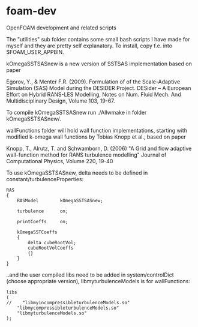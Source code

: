 # foam-dev
OpenFOAM development and related scripts

The "utilities" sub folder contains some small bash scripts I have made for
myself and they are pretty self explanatory. To install, copy f.e.
into $FOAM_USER_APPBIN.

kOmegaSSTSASnew is a new version of SSTSAS implementation based on paper

Egorov, Y., & Menter F.R. (2009).
Formulation of of the Scale-Adaptive Simulation (SAS) Model during the
DESIDER Project.
DESider – A European Effort on Hybrid RANS-LES Modelling,
Notes on Num. Fluid Mech. And Multidisciplinary Design,
Volume 103, 19-67.

To compile kOmegaSSTSASnew run ./Allwmake in folder kOmegaSSTSASnew/.

wallFunctions folder will hold wall function implementations, starting
with modified k-omega wall functions by Tobias Knopp et al., based on paper

Knopp, T., Alrutz, T. and Schwamborn, D. (2006)
"A Grid and flow adaptive wall-function method for RANS turbulence
modelling"
Journal of Computational Physics,
Volume 220, 19-40

To use kOmegaSSTSASnew, delta needs to be defined in
constant/turbulenceProperties:

```
RAS
{
    RASModel        kOmegaSSTSASnew;

    turbulence      on;

    printCoeffs     on;

    kOmegaSSTCoeffs
    {
        delta cubeRootVol;
        cubeRootVolCoeffs
        {}
    }
}
```
..and the user compiled libs need to be added in system/controlDict
(choose appropriate version), libmyturbulenceModels is for wallFunctions:

```
libs
(
//    "libmyincompressibleturbulenceModels.so"
    "libmycompressibleturbulenceModels.so"
    "libmyturbulenceModels.so"
);
```
